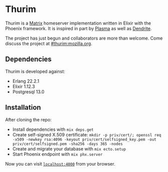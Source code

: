 # Thurim

Thurim is a [Matrix](https://matrix.org) homeserver implementation written in Elixir with the Phoenix framework. It is inspired in part by [Plasma](https://gitlab.com/beerfactory.org/plasma) as well as [Dendrite](https://github.com/matrix-org/dendrite).

The project has just begun and collaborators are more than welcome. Come discuss the project at [#thurim:mozilla.org](https://matrix.to/#/#thurim:mozilla.org).

## Dependencies

Thurim is developed against:

* Erlang 22.2.1
* Elixir 1.12.3
* Postgresql 13.0

## Installation

After cloning the repo:

* Install dependencies with `mix deps.get`
* Create self-signed X.509 certificate: `mkdir -p priv/cert/; openssl req -x509 -newkey rsa:4096 -keyout priv/cert/selfsigned_key.pem -out priv/cert/selfsigned.pem -sha256 -days 365 -nodes`
* Create and migrate your database with `mix ecto.setup`
* Start Phoenix endpoint with `mix phx.server`

Now you can visit [`localhost:4000`](http://localhost:4000) from your browser.
